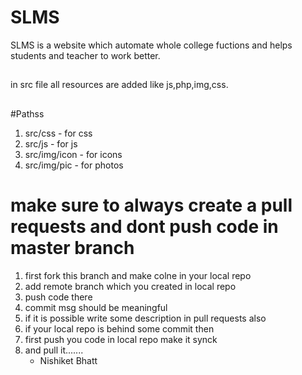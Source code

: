 # SLMS
SLMS is a website which automate whole college fuctions and helps students and teacher to work better.
##
in src file all resources are added like js,php,img,css.
##
#Pathss
1. src/css - for css
2. src/js - for js
3. src/img/icon - for icons
4. src/img/pic - for photos
# make sure to always create a pull requests and dont push code in master branch
1. first fork this branch and make colne in your local repo
2. add remote branch which you created in local repo
3. push code there
4. commit msg should be meaningful
5. if it is possible write some description in pull requests also
6. if your local repo is behind some commit then
7. first push you code in local repo make it synck
8. and pull it.......
   - Nishiket Bhatt
